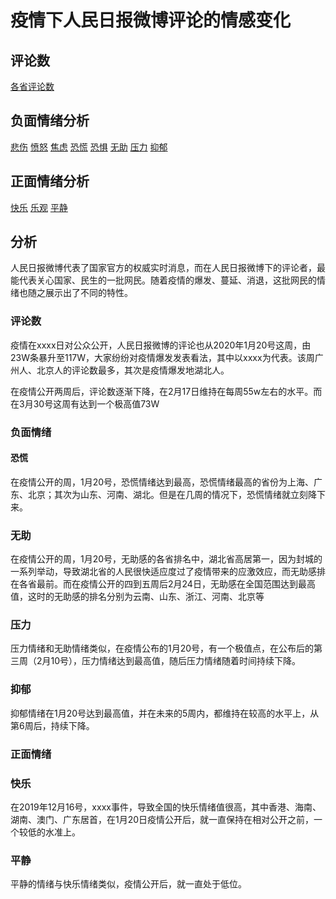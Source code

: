 # 疫情下人民日报微博评论的情感变化


## 评论数
[各省评论数](./html/人民日报评论数.html)

## 负面情绪分析
[悲伤](./html/悲伤.html)
[愤怒](./html/愤怒.html)
[焦虑](./html/焦虑.html)
[恐慌](./html/恐慌.html)
[恐惧](./html/恐惧.html)
[无助](./html/无助.html)
[压力](./html/压力.html)
[抑郁](./html/抑郁.html)

## 正面情绪分析
[快乐](./html/快乐.html)
[乐观](./html/乐观.html)
[平静](./html/平静.html)

## 分析

人民日报微博代表了国家官方的权威实时消息，而在人民日报微博下的评论者，最能代表关心国家、民生的一批网民。随着疫情的爆发、蔓延、消退，这批网民的情绪也随之展示出了不同的特性。

### 评论数

疫情在xxxx日对公众公开，人民日报微博的评论也从2020年1月20号这周，由23W条暴升至117W，大家纷纷对疫情爆发发表看法，其中以xxxx为代表。该周广州人、北京人的评论数最多，其次是疫情爆发地湖北人。

在疫情公开两周后，评论数逐渐下降，在2月17日维持在每周55w左右的水平。而在3月30号这周有达到一个极高值73W

### 负面情绪

#### 恐慌
在疫情公开的周，1月20号，恐慌情绪达到最高，恐慌情绪最高的省份为上海、广东、北京；其次为山东、河南、湖北。但是在几周的情况下，恐慌情绪就立刻降下来。

### 无助
在疫情公开的周，1月20号，无助感的各省排名中，湖北省高居第一，因为封城的一系列举动，导致湖北省的人民很快适应度过了疫情带来的应激效应，而无助感排在各省最前。而在疫情公开的四到五周后2月24日，无助感在全国范围达到最高值，这时的无助感的排名分别为云南、山东、浙江、河南、北京等

### 压力
压力情绪和无助情绪类似，在疫情公布的1月20号，有一个极值点，在公布后的第三周（2月10号），压力情绪达到最高值，随后压力情绪随着时间持续下降。

### 抑郁
抑郁情绪在1月20号达到最高值，并在未来的5周内，都维持在较高的水平上，从第6周后，持续下降。

### 正面情绪

### 快乐
在2019年12月16号，xxxx事件，导致全国的快乐情绪值很高，其中香港、海南、湖南、澳门、广东居首，在1月20日疫情公开后，就一直保持在相对公开之前，一个较低的水准上。

### 平静
平静的情绪与快乐情绪类似，疫情公开后，就一直处于低位。